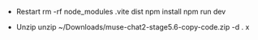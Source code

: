 - Restart
rm -rf node_modules .vite dist
npm install
npm run dev

- Unzip
unzip ~/Downloads/muse-chat2-stage5.6-copy-code.zip -d .
x